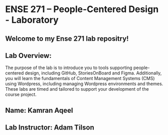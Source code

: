 # ENSE 271 – People-Centered Design - Laboratory
## Welcome to my Ense 271 lab repositry!<br>
## **Lab Overview:**<br>
The purpose of the lab is to introduce you to tools supporting
people-centered design, including GitHub, StoriesOnBoard
and Figma. Additionally, you will learn the fundamentals of
Content Management Systems (CMS) using Wordpress,
including managing Wordpress environments and themes.
These labs are timed and tailored to support your
development of the course project. <br>
## **Name:** Kamran Aqeel<br>
## **Lab Instructor:** Adam Tilson
